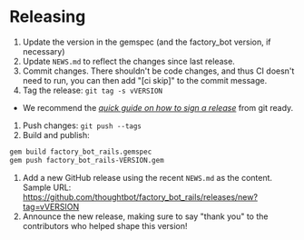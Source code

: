 # Releasing

1. Update the version in the gemspec (and the factory_bot version, if necessary)
1. Update `NEWS.md` to reflect the changes since last release.
1. Commit changes.
   There shouldn't be code changes,
   and thus CI doesn't need to run,
   you can then add "[ci skip]" to the commit message.
1. Tag the release: `git tag -s vVERSION`
  - We recommend the [_quick guide on how to sign a release_] from git ready.
1. Push changes: `git push --tags`
1. Build and publish:
  ```bash
  gem build factory_bot_rails.gemspec
  gem push factory_bot_rails-VERSION.gem
  ```

1. Add a new GitHub release using the recent `NEWS.md` as the content. Sample
   URL: https://github.com/thoughtbot/factory_bot_rails/releases/new?tag=vVERSION
1. Announce the new release,
   making sure to say "thank you" to the contributors
   who helped shape this version!

[_quick guide on how to sign a release_]: http://gitready.com/advanced/2014/11/02/gpg-sign-releases.html
